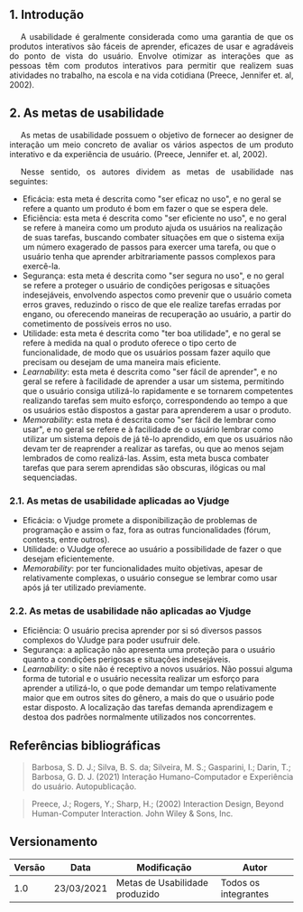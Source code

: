 ## 1. Introdução

<p style="text-indent: 20px; text-align: justify">
A usabilidade é geralmente considerada como uma garantia de que os produtos interativos são
fáceis de aprender, eficazes de usar e agradáveis do ponto de vista do usuário. Envolve
otimizar as interações que as pessoas têm com produtos interativos para permitir que
realizem suas atividades no trabalho, na escola e na vida cotidiana (Preece, Jennifer et. al, 2002).
</p>

## 2. As metas de usabilidade 

<p style="text-indent: 20px; text-align: justify">
As metas de usabilidade possuem o objetivo de fornecer ao designer de interação um meio concreto de avaliar os vários aspectos de um produto interativo e da experiência de usuário. (Preece, Jennifer et. al, 2002).
</p>
<p style="text-indent: 20px; text-align: justify">
Nesse sentido, os autores dividem as metas de usabilidade nas seguintes:
</p>

- Eficácia: esta meta é descrita como "ser eficaz no uso", e no geral se refere a quanto um produto é bom em fazer o que se espera dele.
- Eficiência: esta meta é descrita como "ser eficiente no uso", e no geral se refere à maneira como um produto ajuda os usuários na realização de suas tarefas, buscando combater situações em que o sistema exija um número exagerado de passos para exercer uma tarefa, ou que o usuário tenha que aprender arbitrariamente passos complexos para exercê-la.
- Segurança: esta meta é descrita como "ser segura no uso", e no geral se refere a proteger o usuário de condições perigosas e situações indesejáveis, envolvendo aspectos como prevenir que o usuário cometa erros graves, reduzindo o risco de que ele realize tarefas erradas por engano, ou oferecendo maneiras de recuperação ao usuário, a partir do cometimento de possíveis erros no uso.
- Utilidade: esta meta é descrita como "ter boa utilidade", e no geral se refere à medida na qual o produto oferece o tipo certo de funcionalidade, de modo que os usuários possam fazer aquilo que precisam ou desejam de uma maneira mais eficiente.
- <i>Learnability</i>: esta meta é descrita como "ser fácil de aprender", e no geral se refere à facilidade de aprender a usar um sistema, permitindo que o usuário consiga utilizá-lo rapidamente e se tornarem competentes realizando tarefas sem muito esforço, correspondendo ao tempo a que os usuários estão dispostos a gastar para aprenderem a usar o produto.
- <i>Memorability</i>: esta meta é descrita como "ser fácil de lembrar como usar", e no geral se refere e à facilidade de o usuário lembrar como utilizar um sistema depois de já tê-lo aprendido, em que os usuários não devam ter de reaprender a realizar as tarefas, ou que ao menos sejam lembrados de como realizá-las. Assim, esta meta busca combater tarefas que para serem aprendidas são obscuras, ilógicas ou mal sequenciadas.

### 2.1. As metas de usabilidade aplicadas ao Vjudge

- Eficácia: o Vjudge promete a disponibilização de problemas de programação e assim o faz, fora as outras funcionalidades (fórum, contests, entre outros).
- Utilidade: o VJudge oferece ao usuário a possibilidade de fazer o que desejam eficientemente.
- <i>Memorability</i>: por ter funcionalidades muito objetivas, apesar de relativamente complexas, o usuário consegue se lembrar como usar após já ter utilizado previamente.

### 2.2. As metas de usabilidade não aplicadas ao Vjudge

- Eficiência: O usuário precisa aprender por si só diversos passos complexos do VJudge para poder usufruir dele.
- Segurança: a aplicação não apresenta uma proteção para o usuário quanto a condições perigosas e situações indesejáveis.
- <i>Learnability</i>: o site não é receptivo a novos usuários. Não possui alguma forma de tutorial e o usuário necessita realizar um esforço para aprender a utilizá-lo, o que pode demandar um tempo relativamente maior que em outros sites do gênero, a mais do que o usuário pode estar disposto. A localização das tarefas demanda aprendizagem e destoa dos padrões normalmente utilizados nos concorrentes.

## Referências bibliográficas

> Barbosa, S. D. J.; Silva, B. S. da; Silveira, M. S.; Gasparini, I.; Darin, T.; Barbosa, G. D. J. (2021) Interação Humano-Computador e Experiência do usuário. Autopublicação.

> Preece, J.; Rogers, Y.; Sharp, H.; (2002) Interaction Design, Beyond Human-Computer Interaction. John Wiley & Sons, Inc.

## Versionamento

| Versão | Data | Modificação | Autor |
|--|--|--|--|
| 1.0 | 23/03/2021 | Metas de Usabilidade produzido | Todos os integrantes |
